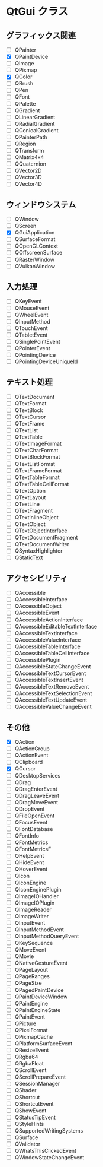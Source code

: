 # QtGui クラス

## グラフィックス関連
- [ ] QPainter
- [x] QPaintDevice
- [ ] QImage
- [ ] QPixmap
- [x] QColor
- [ ] QBrush
- [ ] QPen
- [ ] QFont
- [ ] QPalette
- [ ] QGradient
- [ ] QLinearGradient
- [ ] QRadialGradient
- [ ] QConicalGradient
- [ ] QPainterPath
- [ ] QRegion
- [ ] QTransform
- [ ] QMatrix4x4
- [ ] QQuaternion
- [ ] QVector2D
- [ ] QVector3D
- [ ] QVector4D

## ウィンドウシステム
- [ ] QWindow
- [ ] QScreen
- [x] QGuiApplication
- [ ] QSurfaceFormat
- [ ] QOpenGLContext
- [ ] QOffscreenSurface
- [ ] QRasterWindow
- [ ] QVulkanWindow

## 入力処理
- [ ] QKeyEvent
- [ ] QMouseEvent
- [ ] QWheelEvent
- [ ] QInputMethod
- [ ] QTouchEvent
- [ ] QTabletEvent
- [ ] QSinglePointEvent
- [ ] QPointerEvent
- [ ] QPointingDevice
- [ ] QPointingDeviceUniqueId

## テキスト処理
- [ ] QTextDocument
- [ ] QTextFormat
- [ ] QTextBlock
- [ ] QTextCursor
- [ ] QTextFrame
- [ ] QTextList
- [ ] QTextTable
- [ ] QTextImageFormat
- [ ] QTextCharFormat
- [ ] QTextBlockFormat
- [ ] QTextListFormat
- [ ] QTextFrameFormat
- [ ] QTextTableFormat
- [ ] QTextTableCellFormat
- [ ] QTextOption
- [ ] QTextLayout
- [ ] QTextLine
- [ ] QTextFragment
- [ ] QTextInlineObject
- [ ] QTextObject
- [ ] QTextObjectInterface
- [ ] QTextDocumentFragment
- [ ] QTextDocumentWriter
- [ ] QSyntaxHighlighter
- [ ] QStaticText

## アクセシビリティ
- [ ] QAccessible
- [ ] QAccessibleInterface
- [ ] QAccessibleObject
- [ ] QAccessibleEvent
- [ ] QAccessibleActionInterface
- [ ] QAccessibleEditableTextInterface
- [ ] QAccessibleTextInterface
- [ ] QAccessibleValueInterface
- [ ] QAccessibleTableInterface
- [ ] QAccessibleTableCellInterface
- [ ] QAccessiblePlugin
- [ ] QAccessibleStateChangeEvent
- [ ] QAccessibleTextCursorEvent
- [ ] QAccessibleTextInsertEvent
- [ ] QAccessibleTextRemoveEvent
- [ ] QAccessibleTextSelectionEvent
- [ ] QAccessibleTextUpdateEvent
- [ ] QAccessibleValueChangeEvent

## その他
- [x] QAction
- [ ] QActionGroup
- [ ] QActionEvent
- [ ] QClipboard
- [x] QCursor
- [ ] QDesktopServices
- [ ] QDrag
- [ ] QDragEnterEvent
- [ ] QDragLeaveEvent
- [ ] QDragMoveEvent
- [ ] QDropEvent
- [ ] QFileOpenEvent
- [ ] QFocusEvent
- [ ] QFontDatabase
- [ ] QFontInfo
- [ ] QFontMetrics
- [ ] QFontMetricsF
- [ ] QHelpEvent
- [ ] QHideEvent
- [ ] QHoverEvent
- [ ] QIcon
- [ ] QIconEngine
- [ ] QIconEnginePlugin
- [ ] QImageIOHandler
- [ ] QImageIOPlugin
- [ ] QImageReader
- [ ] QImageWriter
- [ ] QInputEvent
- [ ] QInputMethodEvent
- [ ] QInputMethodQueryEvent
- [ ] QKeySequence
- [ ] QMoveEvent
- [ ] QMovie
- [ ] QNativeGestureEvent
- [ ] QPageLayout
- [ ] QPageRanges
- [ ] QPageSize
- [ ] QPagedPaintDevice
- [ ] QPaintDeviceWindow
- [ ] QPaintEngine
- [ ] QPaintEngineState
- [ ] QPaintEvent
- [ ] QPicture
- [ ] QPixelFormat
- [ ] QPixmapCache
- [ ] QPlatformSurfaceEvent
- [ ] QResizeEvent
- [ ] QRgba64
- [ ] QRgbaFloat
- [ ] QScrollEvent
- [ ] QScrollPrepareEvent
- [ ] QSessionManager
- [ ] QShader
- [ ] QShortcut
- [ ] QShortcutEvent
- [ ] QShowEvent
- [ ] QStatusTipEvent
- [ ] QStyleHints
- [ ] QSupportedWritingSystems
- [ ] QSurface
- [ ] QValidator
- [ ] QWhatsThisClickedEvent
- [ ] QWindowStateChangeEvent
